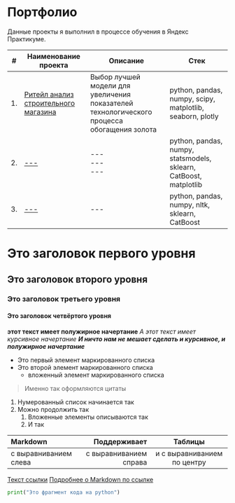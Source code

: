# Портфолио

Данные проекты я выполнил в процессе обучения в Яндекс Практикуме.

| #    | Наименование проекта                | Описание                                                     | Стек                                                         |
| ---- | ------------------------------------------------------------ | ------------------------------------------------------------ | ------------------------------------------------------------ |
| 1.   | [Ритейл анализ строительного магазина](https://github.com/mechfil/Portfolio/tree/main/Project_1) | Выбор лучшей модели для увеличения <br/>показателей технологического процесса обогащения золота | python, pandas, numpy, scipy, matplotlib, seaborn, plotly       |
| 2.   | [---](https://github.com/aq2003/Portfolio/tree/main/Taxi%20Service) | --- <br/>--- <br/>--- | python, pandas, numpy, statsmodels, sklearn, CatBoost, matplotlib |
| 3.   | [---](https://github.com/aq2003/Portfolio/tree/main/Analyzing%20Texts) | ---             | python, pandas, numpy, nltk, sklearn, CatBoost |








# Это заголовок первого уровня
## Это заголовок второго уровня
### Это заголовок третьего уровня
#### Это заголовок четвёртого уровня

**этот текст имеет полужирное начертание**
*А этот текст имеет курсивное начертание*
***И ничто нам не мешает сделать и курсивное, и полужирное начертание***

- Это первый элемент маркированного списка
- Это второй элемент маркированного списка
    - вложенный элемент маркированного списка

> Именно так оформляются цитаты 

1. Нумерованный список начинается так
2. Можно продолжить так
    1. Вложенные элементы описываются так
    2. И так

| Markdown              | Поддерживает           | Таблицы                     |
| :-------------------- | ---------------------: |:---------------------------:|
| с выравниванием слева | с выравниванием справа | и с выравниванием по центру |

[Текст ссылки](адрес://ссылки.здесь "Заголовок ссылки")
[Подробнее о Markdown по ссылке](https://daringfireball.net/projects/markdown/)

```python
print("Это фрагмент кода на python")
```
